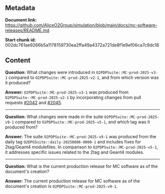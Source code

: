 ## Metadata

**Document link:** https://github.com/AliceO2Group/simulation/blob/main/docs/mc-software-releases/README.md

**Start chunk id:** 002dc761ae9266b5a1178159730ea2ffa49a4372a721de8f1e9ef06ca7c9dc18

## Content

**Question:** What changes were introduced in `O2PDPSuite::MC-prod-2025-v3-1` compared to `O2PDPSuite::MC-prod-2025-v2-1`, and from which version was it produced?

**Answer:** `O2PDPSuite::MC-prod-2025-v3-1` was produced from `O2PDPSuite::MC-prod-2025-v2-1` by incorporating changes from pull requests [#2042](https://github.com/AliceO2Group/O2DPG/pull/2042) and [#2045](https://github.com/AliceO2Group/O2DPG/pull/2045).

---

**Question:** What changes were made in the suite `O2PDPSuite::MC-prod-2025-v9-1` compared to `O2PDPSuite::MC-prod-2025-v5-1`, and which tag was it produced from?

**Answer:** The suite `O2PDPSuite::MC-prod-2025-v9-1` was produced from the daily tag `O2DPGSuite::daily-20250806-0000-1` and includes fixes for 2tag/Geant4 modulefiles. In comparison to `O2PDPSuite::MC-prod-2025-v5-1`, it addresses specific issues related to the 2tag and Geant4 modules.

---

**Question:** What is the current production release for MC software as of the document's creation?

**Answer:** The current production release for MC software as of the document's creation is `O2PDPSuite::MC-prod-2025-v9-1`.